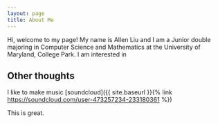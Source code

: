 ```yaml
---
layout: page
title: About Me
---
```



Hi, welcome to my page! My name is Allen Liu and I am a Junior double majoring in Computer Science and Mathematics at the University of Maryland, College Park. I am interested in

## Other thoughts
I like to make music [soundcloud]({{ site.baseurl }}{% link https://soundcloud.com/user-473257234-233180361 %})

This is great.
